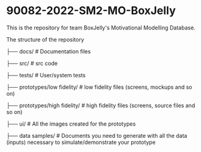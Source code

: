 # 90082-2022-SM2-MO-BoxJelly
This is the repository for team BoxJelly's Motivational Modelling Database.

The structure of the repository

├── docs/                    # Documentation files

├── src/                       # src code

├── tests/                    # User/system tests

├── prototypes/low fidelity/     # low fidelity files (screens, mockups and so on)

├── prototypes/high fidelity/     # high fidelity files (screens, source files and so on)

├── ui/                        # All the images created for the prototypes 

├── data samples/      # Documents you need to generate with all the data (inputs) necessary to simulate/demonstrate your prototype 
